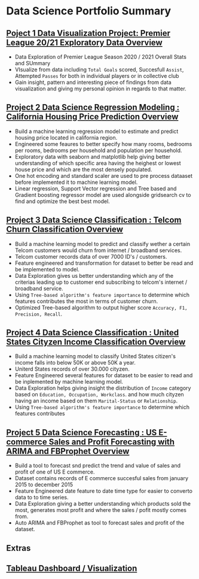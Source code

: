 # Data Science Portfolio Summary

## [Poject 1 Data Visualization Project: Premier League 20/21 Exploratory Data Overview](https://github.com/ELSady/Premier-League-20-21-Exploratory-Data-)
* Data Exploration of Premier League Season 2020 / 2021 Overall Stats and SUmmary
* VIsualize from data including `Total Goals` scored, Succesfull  `Assist`, Attempted `Passes` for both  in individual players or in collective club
* Gain insight, pattern and interesting piece of findings from data visualization and giving my personal opinion in regards to that matter.

## [Project 2 Data Science Regression Modeling : California Housing Price Prediction Overview ](https://github.com/ELSady/Regression-California-Housing-Price-Prediction)
* Build a machine learning regression model to estimate and predict housing price located in california region.
* Engineered some feaures to better specify how many rooms, bedrooms per rooms, bedrooms per household and population per household.
* Exploratory data with seaborn and matplotlib help giving better understanding of which specific area having the heighest or lowest house price and which are the most densely populated.
* One hot encoding and standard scaler are used to pre process dataaset before implemented it to machine learning model.
* Linear regression, Support Vector regression and Tree based and Gradient boosting regressor model are used alongside gridsearch cv to find and optimize the best best model.

## [Project 3 Data Science Classification : Telcom Churn Classification Overview](https://github.com/ELSady/Classification-Telcom-Churn-Modeling)
* Build a machine learning model to predict and classify wether a certain Telcom customers would churn from internet / broadband services.
* Telcom customer records data of over 7000 ID's / customers.
* Feature engineered and transformation for dataset to better be read and be implemented to model.
* Data Exploration gives us better understanding which any of the criterias leading up to customer end subscribing to telcom's internet / broadband service.
* Using `Tree-based algorithm's feature importance` to determine which features contributes the most in terms of customer churn.
* Optimized Tree-based algorithm to output higher score `Accuracy, F1, Precision, Recall`.

## [Project 4 Data Science Classification : United States Cityzen Income Classification Overview](https://github.com/ELSady/Classification-US-Cityzen-Income-)
* Build a machine learning model to classify United States citizen's income falls into below 50K or above 50K a year.
* Uniterd States records of over 30.000 cityzen.
* Feature Engineered several features for dataset to be easier to read and be inplemented by machine learning model.
* Data Exploration helps giving insight the distribution of `Income` category based on `Education, Occupation, Workclass`. and how much cityzen having an income based on them `Marital-Status` or `Relationship`.
* Using `Tree-based algorithm's feature importance` to determine which features contributes

## [Project 5 Data Science Forecasting : US E-commerce Sales and Profit Forecasting with ARIMA and FBProphet Overview](https://github.com/ELSady/Bootcamp-Final-Project-US-E-commerce-Sales-and-Profit-Forecasting)
* Build a tool to forecast snd predict the trend and value of sales and profit of one of US E commerce.
* Dataset contains records of E commerce succesful sales from january 2015 to december 2015
* Feature Engineered date feature to date time type for easier to converto data to to time series.
* Data Exploration giving a better understanding which products sold the most, generates most profit and where the sales / pofit mostly comes from.
* Auto ARIMA and FBProphet as tool to forecast sales and profit of the dataset.

## Extras
## [Tableau Dashboard / Visualization](https://public.tableau.com/app/profile/isnan.el.sady)
